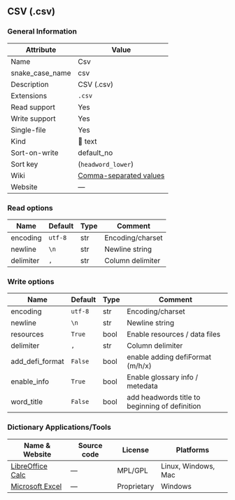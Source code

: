 ## CSV (.csv)

### General Information

| Attribute       | Value                                                                          |
| --------------- | ------------------------------------------------------------------------------ |
| Name            | Csv                                                                            |
| snake_case_name | csv                                                                            |
| Description     | CSV (.csv)                                                                     |
| Extensions      | `.csv`                                                                         |
| Read support    | Yes                                                                            |
| Write support   | Yes                                                                            |
| Single-file     | Yes                                                                            |
| Kind            | 📝 text                                                                         |
| Sort-on-write   | default_no                                                                     |
| Sort key        | (`headword_lower`)                                                             |
| Wiki            | [Comma-separated values](https://en.wikipedia.org/wiki/Comma-separated_values) |
| Website         | ―                                                                              |

### Read options

| Name      | Default | Type | Comment          |
| --------- | ------- | ---- | ---------------- |
| encoding  | `utf-8` | str  | Encoding/charset |
| newline   | `\n`    | str  | Newline string   |
| delimiter | `,`     | str  | Column delimiter |

### Write options

| Name            | Default | Type | Comment                                        |
| --------------- | ------- | ---- | ---------------------------------------------- |
| encoding        | `utf-8` | str  | Encoding/charset                               |
| newline         | `\n`    | str  | Newline string                                 |
| resources       | `True`  | bool | Enable resources / data files                  |
| delimiter       | `,`     | str  | Column delimiter                               |
| add_defi_format | `False` | bool | enable adding defiFormat (m/h/x)               |
| enable_info     | `True`  | bool | Enable glossary info / metedata                |
| word_title      | `False` | bool | add headwords title to beginning of definition |



### Dictionary Applications/Tools

| Name & Website                                                         | Source code | License     | Platforms           |
| ---------------------------------------------------------------------- | ----------- | ----------- | ------------------- |
| [LibreOffice Calc](https://www.libreoffice.org/discover/calc/)         | ―           | MPL/GPL     | Linux, Windows, Mac |
| [Microsoft Excel](https://www.microsoft.com/en-us/microsoft-365/excel) | ―           | Proprietary | Windows             |
